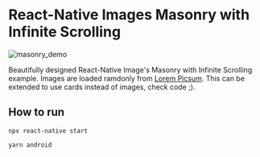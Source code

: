# React-Native Images Masonry with Infinite Scrolling

  ![masonry_demo](./demo.gif)

  Beautifully designed React-Native Image's Masonry with Infinite Scrolling example. Images are loaded ramdonly from [Lorem Picsum](https://picsum.photos/). This can be extended to use cards instead of images, check code ;).

## How to run

``` npx react-native start ```


``` yarn android ```
